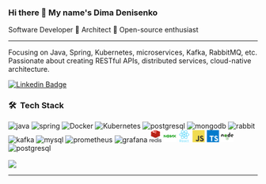 ### Hi there 👋 My name's Dima Denisenko 

 Software Developer 🔹 Architect 🔹 Open-source enthusiast
***
Focusing on Java, Spring, Kubernetes, microservices, Kafka, RabbitMQ, etc. Passionate about creating RESTful APIs, distributed services, cloud-native architecture.

[![Linkedin Badge](https://img.shields.io/badge/-Linkedin-blue?style=plastic&logo=Linkedin&logoColor=white&link=https://www.linkedin.com/in/dimdnk)](https://www.linkedin.com/in/dimdnk)

### 🛠 &nbsp;Tech Stack

<p align="left">
<img src="https://cdn.svgporn.com/logos/java.svg" alt="java" width="25" height="25" />
<img src="https://cdn.svgporn.com/logos/spring-icon.svg" alt="spring" width="25" height="25" />
<img src="https://cdn.svgporn.com/logos/docker-icon.svg" alt="Docker" width="25" height="25" />
<img src="https://www.vectorlogo.zone/logos/kubernetes/kubernetes-icon.svg" alt="Kubernetes" width="25" height="25" />
<img src="https://cdn.svgporn.com/logos/postgresql.svg" alt="postgresql" width="25" height="25" />
<img src="https://cdn.svgporn.com/logos/mongodb.svg" alt="mongodb" width="25" height="25" />
<img src="https://cdn.svgporn.com/logos/rabbitmq-icon.svg" alt="rabbit" width="25" height="25" />
<img src="https://cdn.svgporn.com/logos/kafka-icon.svg" alt="kafka" width="25" height="25" />
<img src="https://cdn.svgporn.com/logos/mysql.svg" alt="mysql" width="25" height="25" />
<img src="https://cdn.svgporn.com/logos/prometheus.svg" alt="prometheus" width="25" height="25" />
<img src="https://cdn.svgporn.com/logos/grafana.svg" alt="grafana" width="25" height="25" />
<img src="https://raw.githubusercontent.com/devicons/devicon/master/icons/redis/redis-original-wordmark.svg" alt="redis" width="25" height="25" />
<img src="https://raw.githubusercontent.com/devicons/devicon/master/icons/nginx/nginx-original.svg" alt="nginx" width="25" height="25" />
<img src="https://raw.githubusercontent.com/devicons/devicon/master/icons/react/react-original-wordmark.svg" alt="react" width="25" height="25" />
<img src="https://raw.githubusercontent.com/devicons/devicon/master/icons/javascript/javascript-original.svg" alt="javascript" width="25" height="25" />
<img src="https://raw.githubusercontent.com/devicons/devicon/master/icons/typescript/typescript-original.svg" alt="typescript" width="25" height="25" />
<img src="https://raw.githubusercontent.com/devicons/devicon/master/icons/nodejs/nodejs-original-wordmark.svg" alt="nodejs" width="25" height="25" />
<img src="https://cdn.svgporn.com/logos/graphql.svg" alt="postgresql" width="25" height="25" />
</p>

<!--
**dimdnk/dimdnk** is a ✨ _special_ ✨ repository because its `README.md` (this file) appears on your GitHub profile.

Here are some ideas to get you started:

- 🔭 I’m currently working on ...
- 🌱 I’m currently learning ...
- 👯 I’m looking to collaborate on ...
- 🤔 I’m looking for help with ...
- 💬 Ask me about ...
- 📫 How to reach me: ...
- 😄 Pronouns: ...
- ⚡ Fun fact: ...
-->
<img align="center" src="https://github-readme-stats.vercel.app/api?username=dimdnk&count_private=true&hide=stars,issues&show_icons=true" />

---
<!--
<img src="https://github-readme-stats.vercel.app/api/top-langs/?username=dimdnk"/>
-->
